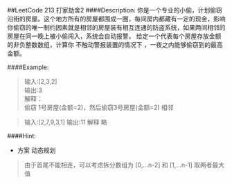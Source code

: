 ##LeetCode 213 打家劫舍2
####Description:
你是一个专业的小偷，计划偷窃沿街的房屋。这个地方所有的房屋都围成一圈，每间房内都藏有一定的现金，影响你偷窃的唯一制约因素就是相邻的房屋装有相互连通的防盗系统，如果两间相邻的房屋在同一晚上被小偷闯入，系统会自动报警。
给定一个代表每个房屋存放金额的非负整数数组，计算你 不触动警报装置的情况下 ，一夜之内能够偷窃到的最高金额。
 
####Example:
>输入:[2,3,2]  
输出:3  
>解释：  
>偷窃 1号房屋(金额=2)，然后偷窃3号房屋(金额=2) 相邻

>输入:[2,7,9,3,1]
>输出:11
>解释 略


####Hint:
* 方案 动态规划
> 由于首尾不能相连，可以考虑拆分数组为 [0,...n-2] 和 [1,...n-1] 取两者最大值

